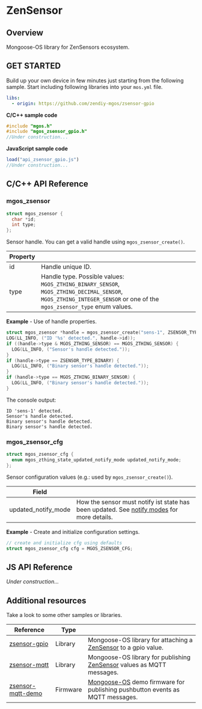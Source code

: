 # ZenSensor
## Overview
Mongoose-OS library for ZenSensors ecosystem.
## GET STARTED
Build up your own device in few minutes just starting from the following sample. Start including following libraries into your `mos.yml` file.
```yaml
libs:
  - origin: https://github.com/zendiy-mgos/zsensor-gpio
```
**C/C++ sample code**
```c
#include "mgos.h"
#include "mgos_zsensor_gpio.h"
//Under construction...
```
**JavaScript sample code**
```js
load("api_zsensor_gpio.js")
//Under construction...
```
## C/C++ API Reference
### mgos_zsensor
```c
struct mgos_zsensor {
  char *id;
  int type;
};
```
Sensor handle. You can get a valid handle using `mgos_zsensor_create()`.

|Property||
|--|--|
|id|Handle unique ID.|
|type|Handle type. Possible values: `MGOS_ZTHING_BINARY_SENSOR`, `MGOS_ZTHING_DECIMAL_SENSOR`, `MGOS_ZTHING_INTEGER_SENSOR` or one of the `mgos_zsensor_type` enum values.|

**Example** - Use of handle properties.
```c
struct mgos_zsensor *handle = mgos_zsensor_create("sens-1", ZSENSOR_TYPE_BINARY, NULL);
LOG(LL_INFO, ("ID '%s' detected.", handle->id));
if ((handle->type & MGOS_ZTHING_SENSOR) == MGOS_ZTHING_SENSOR) {
  LOG(LL_INFO, ("Sensor's handle detected."));
}
if (handle->type == ZSENSOR_TYPE_BINARY) {
  LOG(LL_INFO, ("Binary sensor's handle detected."));
}
if (handle->type == MGOS_ZTHING_BINARY_SENSOR) {
  LOG(LL_INFO, ("Binary sensor's handle detected."));
}
```
The console output:
```console
ID 'sens-1' detected.
Sensor's handle detected.
Binary sensor's handle detected.
Binary sensor's handle detected.
```
### mgos_zsensor_cfg
```c
struct mgos_zsensor_cfg {
  enum mgos_zthing_state_updated_notify_mode updated_notify_mode;
};
```
Sensor configuration values (e.g.: used by `mgos_zsensor_create()`).

|Field||
|--|--|
|updated_notify_mode|How the sensor must notify ist state has been updated. See [notify modes](https://github.com/zendiy-mgos/zthing/blob/master/README.md#enum-mgos_zthing_state_updated_notify_mode) for more details.|

**Example** - Create and initialize configuration settings.
```c
// create and initialize cfg using defaults
struct mgos_zsensor_cfg cfg = MGOS_ZSENSOR_CFG;
```

## JS API Reference
*Under construction...*
## Additional resources
Take a look to some other samples or libraries.

|Reference|Type||
|--|--|--|
|[zsensor-gpio](https://github.com/zendiy-mgos/zsensor-gpio)|Library|Mongoose-OS library for attaching a [ZenSensor](https://github.com/zendiy-mgos/zsensor) to a gpio value.|
|[zsensor-mqtt](https://github.com/zendiy-mgos/zsensor-mqtt)|Library|Mongoose-OS library for publishing [ZenSensor](https://github.com/zendiy-mgos/sensor) values as MQTT messages.|
|[zsensor-mqtt-demo](https://github.com/zendiy-mgos/zsensor-mqtt-demo)|Firmware|[Mongoose-OS](https://mongoose-os.com/) demo firmware for publishing pushbutton events as MQTT messages.|
